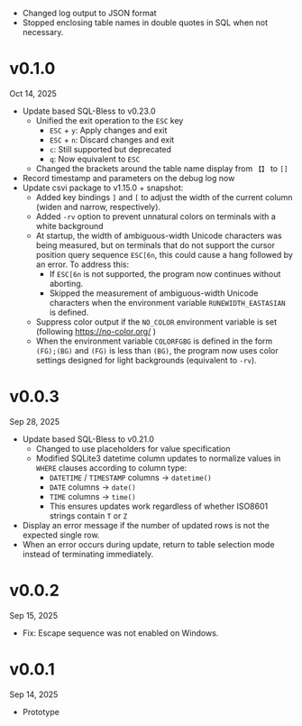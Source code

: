 - Changed log output to JSON format
- Stopped enclosing table names in double quotes in SQL when not necessary.

v0.1.0
======
Oct 14, 2025

- Update based SQL-Bless to v0.23.0
    - Unified the exit operation to the `ESC` key
        - `ESC` + `y`: Apply changes and exit
        - `ESC` + `n`: Discard changes and exit
        - `c`: Still supported but deprecated
        - `q`: Now equivalent to `ESC`
    - Changed the brackets around the table name display from `【】` to `[]`
- Record timestamp and parameters on the debug log now
- Update csvi package to v1.15.0 + snapshot:
    - Added key bindings `]` and `[` to adjust the width of the current column (widen and narrow, respectively).
    - Added `-rv` option to prevent unnatural colors on terminals with a white background
    - At startup, the width of ambiguous-width Unicode characters was being measured, but on terminals that do not support the cursor position query sequence `ESC[6n`, this could cause a hang followed by an error. To address this:
        - If `ESC[6n` is not supported, the program now continues without aborting.
        - Skipped the measurement of ambiguous-width Unicode characters when the environment variable `RUNEWIDTH_EASTASIAN` is defined.
    - Suppress color output if the `NO_COLOR` environment variable is set (following https://no-color.org/ )
    - When the environment variable `COLORFGBG` is defined in the form `(FG);(BG)` and `(FG)` is less than `(BG)`, the program now uses color settings designed for light backgrounds (equivalent to `-rv`).

v0.0.3
======
Sep 28, 2025

- Update based SQL-Bless to v0.21.0
    - Changed to use placeholders for value specification
    - Modified SQLite3 datetime column updates to normalize values in `WHERE` clauses according to column type:
        - `DATETIME` / `TIMESTAMP` columns → `datetime()`
        - `DATE` columns → `date()`
        - `TIME` columns → `time()`
        - This ensures updates work regardless of whether ISO8601 strings contain `T` or `Z`
- Display an error message if the number of updated rows is not the expected single row.
- When an error occurs during update, return to table selection mode instead of terminating immediately.

v0.0.2
======
Sep 15, 2025

- Fix: Escape sequence was not enabled on Windows.

v0.0.1
======
Sep 14, 2025

- Prototype
